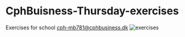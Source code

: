 # CphBuisness-Thursday-exercises
Exercises for school
cph-mb781@cphbusiness.dk
![exercises](https://user-images.githubusercontent.com/78900612/109976897-8a5ebf00-7cfc-11eb-85e5-700a3963f328.jpg)
